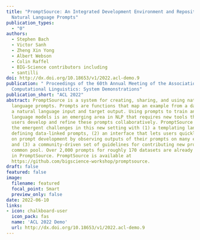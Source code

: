 ```yaml
---
title: "PromptSource: An Integrated Development Environment and Repository for
  Natural Language Prompts"
publication_types:
  - "0"
authors:
  - Stephen Bach
  - Victor Sanh
  - Zheng Xin Yong
  - Albert Webson
  - Colin Raffel
  - BIG-Science contributors including
  - santilli
doi: http://dx.doi.org/10.18653/v1/2022.acl-demo.9
publication: " Proceedings of the 60th Annual Meeting of the Association for
  Computational Linguistics: System Demonstrations"
publication_short: "ACL 2022"
abstract: PromptSource is a system for creating, sharing, and using natural
  language prompts. Prompts are functions that map an example from a dataset to
  a natural language input and target output. Using prompts to train and query
  language models is an emerging area in NLP that requires new tools that let
  users develop and refine these prompts collaboratively. PromptSource addresses
  the emergent challenges in this new setting with (1) a templating language for
  defining data-linked prompts, (2) an interface that lets users quickly iterate
  on prompt development by observing outputs of their prompts on many examples,
  and (3) a community-driven set of guidelines for contributing new prompts to a
  common pool. Over 2,000 prompts for roughly 170 datasets are already available
  in PromptSource. PromptSource is available at
  https://github.com/bigscience-workshop/promptsource.
draft: false
featured: false
image:
  filename: featured
  focal_point: Smart
  preview_only: false
date: 2022-06-10
links:
- icon: chalkboard-user
  icon_pack: fas
  name: 'ACL 2022 Demo'
  url: http://dx.doi.org/10.18653/v1/2022.acl-demo.9
---
```

